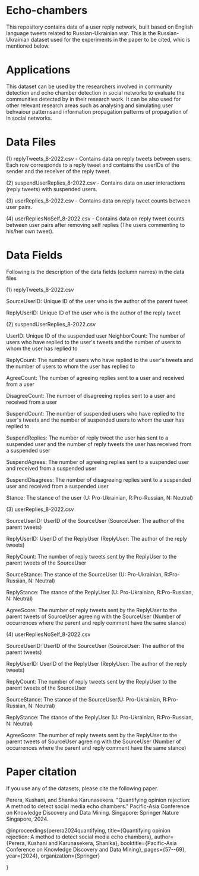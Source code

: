 # Echo-chambers
This repository contains data of a user reply network, built based on English language tweets related to Russian-Ukrainian war. This is the Russian-Ukrainian dataset used for the experiments in the paper to be cited, whic is mentioned below.

# Applications
This dataset can be used by the researchers involved in community detection and echo chamber detection in social networks to evaluate the communities detected by in their research work. It can be also used for other relevant research areas such as analysing  and simulating user behvaiour patternsand information propagation patterns of propagation of  in social networks.

# Data Files
(1) replyTweets_8-2022.csv - Contains data on reply tweets between users. Each row corresponds to a reply tweet and contains the userIDs of the sender and the receiver of the reply tweet.

(2) suspendUserReplies_8-2022.csv - Contains data on user interactions (reply tweets) with suspended users. 

(3) userReplies_8-2022.csv - Contains data on reply tweet counts between user pairs.

(4) userRepliesNoSelf_8-2022.csv - Contains data on reply tweet counts between user pairs after removing self replies (The users commenting to his/her own tweet).

# Data Fields
Following is the description of the data fields (column names) in the data files

(1) replyTweets_8-2022.csv

SourceUserID: Unique ID of the user who is the author of the parent tweet 

ReplyUserID: Unique ID of the user who is the author of the reply tweet 

(2) suspendUserReplies_8-2022.csv

UserID: Unique ID of the suspended user
NeighborCount: The number of users who have replied to the user's tweets and the number of users to whom the user has replied to

ReplyCount: The number of  users who have replied to the user's tweets and the number of users to whom the user has replied to  

AgreeCount: The number of agreeing replies sent to a user and received from a user

DisagreeCount: The number of disagreeing replies sent to a user and received from a user

SuspendCount: The number of suspended users who have replied to the user's tweets and the number of suspended users to whom the user has replied to 

SuspendReplies: The number of reply tweet the user has sent to a suspended user and the number of reply tweets the user has received from a suspended user

SuspendAgrees: The number of agreeing replies sent to a suspended user and received from a suspended user  

SuspendDisagrees: The number of disagreeing replies sent to a suspended user and received from a suspended user  

Stance: The stance of the user (U: Pro-Ukrainian, R:Pro-Russian, N: Neutral)

(3) userReplies_8-2022.csv

SourceUserID: UserID of the SourceUser  (SourceUser: The author of the parent tweets)

ReplyUserID: UserID of the ReplyUser (ReplyUser: The author of the reply tweets)

ReplyCount: The number of reply tweets sent by the ReplyUser to the parent tweets of the SourceUser

SourceStance: The stance of the SourceUser (U: Pro-Ukrainian, R:Pro-Russian, N: Neutral)

ReplyStance: The stance of the ReplyUser (U: Pro-Ukrainian, R:Pro-Russian, N: Neutral)

AgreeScore: The number of reply tweets sent by the ReplyUser to the parent tweets of SourceUser agreeing with the SourceUser (Number of occurrences where the parent and reply comment have the same stance)


(4) userRepliesNoSelf_8-2022.csv

SourceUserID: UserID of the SourceUser  (SourceUser: The author of the parent tweets)

ReplyUserID: UserID of the ReplyUser  (ReplyUser: The author of the reply tweets)

ReplyCount: The number of reply tweets sent by the ReplyUser to the parent tweets of the SourceUser

SourceStance: The stance of the SourceUser(U: Pro-Ukrainian, R:Pro-Russian, N: Neutral)

ReplyStance: The stance of the ReplyUser (U: Pro-Ukrainian, R:Pro-Russian, N: Neutral)

AgreeScore: The number of reply tweets sent by the ReplyUser to the parent tweets of SourceUser agreeing with the SourceUser (Number of occurrences where the parent and reply comment have the same stance)

# Paper citation
If you use any of the datasets, please cite the following paper.

Perera, Kushani, and Shanika Karunasekera. "Quantifying opinion rejection: A method to detect social media echo chambers." Pacific-Asia Conference on Knowledge Discovery and Data Mining. Singapore: Springer Nature Singapore, 2024.

@inproceedings{perera2024quantifying,
  title={Quantifying opinion rejection: A method to detect social media echo chambers},
  author={Perera, Kushani and Karunasekera, Shanika},
  booktitle={Pacific-Asia Conference on Knowledge Discovery and Data Mining},
  pages={57--69},
  year={2024},
  organization={Springer}
  
}
